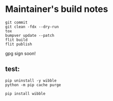 # Maintainer's build notes

```
git commit 
git clean -fdx --dry-run
tox
bumpver update --patch
flit build
flit publish

```
gpg sign soon!

## test:
```
pip uninstall -y wibble
python -m pip cache purge

pip install wibble
```
